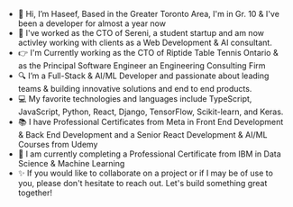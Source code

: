 - 👋 Hi, I’m Haseef, Based in the Greater Toronto Area, I'm in Gr. 10 & I've been a developer for almost a year now
- 🌟 I've worked as the CTO of Sereni, a student startup and am now activley working with clients as a Web Development & AI consultant.
- 👉 I'm Currently working as the CTO of Riptide Table Tennis Ontario & as the Principal Software Engineer an Engineering Consulting Firm  
- 🔍 I’m a Full-Stack & AI/ML Developer and passionate about leading teams & building innovative solutions and end to end products.
- 💻 My favorite technologies and languages include TypeScript, JavaScript, Python, React, Django, TensorFlow, Scikit-learn, and Keras.
- 📚 I have Professional Certificates from Meta in Front End Development & Back End Development and a Senior React Development & AI/ML Courses from Udemy
- 🌴 I am currently completing a Professional Certificate from IBM in Data Science & Machine Learning
- ✨ If you would like to collaborate on a project or if I may be of use to you, please don't hesitate to reach out. Let's build something great together!
<!---
HaseefMi/HaseefMi is a ✨ special ✨ repository because its `README.md` (this file) appears on your GitHub profile.
You can click the Preview link to take a look at your changes.
--->
